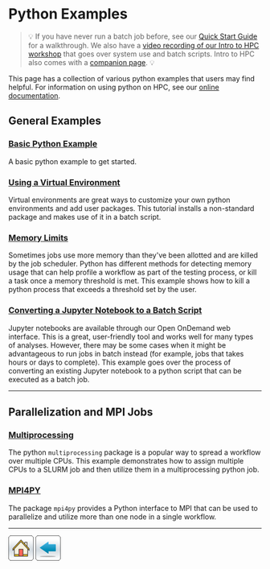 # Python Examples

> :bulb: If you have never run a batch job before, see our [Quick Start Guide](https://public.confluence.arizona.edu/display/UAHPC/Puma+Quick+Start) for a walkthrough. We also have a [video recording of our Intro to HPC workshop](https://public.confluence.arizona.edu/display/UAHPC/Training#Training-IntroductiontoHPC) that goes over system use and batch scripts. Intro to HPC also comes with a [companion page](https://ua-researchcomputing-hpc.github.io/Intro-to-HPC/). :bulb:

This page has a collection of various python examples that users may find helpful. For information on using python on HPC, see our [online documentation](https://public.confluence.arizona.edu/display/UAHPC/Using+and+Installing+Python).


## General Examples

### [Basic Python Example](Basic-Python-Example)
A basic python example to get started. 

### [Using a Virtual Environment](Using-Virtualenv)
Virtual environments are great ways to customize your own python environments and add user packages. This tutorial installs a non-standard package and makes use of it in a batch script. 

### [Memory Limits](Memory-Limits)
Sometimes jobs use more memory than they've been allotted and are killed by the job scheduler. Python has different methods for detecting memory usage that can help profile a workflow as part of the testing process, or kill a task once a memory threshold is met. This example shows how to kill a python process that exceeds a threshold set by the user. 

### [Converting a Jupyter Notebook to a Batch Script](Converting-Jupyter-to-Batch)
Jupyter notebooks are available through our Open OnDemand web interface. This is a great, user-friendly tool and works well for many types of analyses. However, there may be some cases when it might be advantageous to run jobs in batch instead (for example, jobs that takes hours or days to complete). This example goes over the process of converting an existing Jupyter notebook to a python script that can be executed as a batch job.

---------
## Parallelization and MPI Jobs

### [Multiprocessing](Multiprocessing)
The python ```multiprocessing``` package is a popular way to spread a workflow over multiple CPUs. This example demonstrates how to assign multiple CPUs to a SLURM job and then utilize them in a multiprocessing python job. 

### [MPI4PY](MPI4PY)
The package ```mpi4py``` provides a Python interface to MPI that can be used to parallelize and utilize more than one node in a single workflow. 

*****
[![](/Images/home.png)](https://ua-researchcomputing-hpc.github.io/) 
[![](/Images/back.png)](../)
